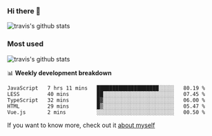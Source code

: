 ### Hi there 👋

<!--
**HondryTravis/HondryTravis** is a ✨ _special_ ✨ repository because its `README.md` (this file) appears on your GitHub profile.

Here are some ideas to get you started:

- 🔭 I’m currently working on ...
- 🌱 I’m currently learning ...
- 👯 I’m looking to collaborate on ...
- 🤔 I’m looking for help with ...
- 💬 Ask me about ...
- 📫 How to reach me: ...
- 😄 Pronouns: ...
- ⚡ Fun fact: ...
-->

![travis's github stats](https://github-readme-stats.vercel.app/api?username=HondryTravis&hide=stars)
### Most used
![travis's github stats](https://github-readme-stats.anuraghazra1.vercel.app/api/top-langs/?username=HondryTravis&layout=compact&hide_title=true)

📊 **Weekly development breakdown**

<!--START_SECTION:waka-->
```text
JavaScript   7 hrs 11 mins   ████████████████████░░░░░   80.19 % 
LESS         40 mins         ██░░░░░░░░░░░░░░░░░░░░░░░   07.45 % 
TypeScript   32 mins         █▓░░░░░░░░░░░░░░░░░░░░░░░   06.00 % 
HTML         29 mins         █▒░░░░░░░░░░░░░░░░░░░░░░░   05.47 % 
Vue.js       2 mins          ░░░░░░░░░░░░░░░░░░░░░░░░░   00.50 % 
```
<!--END_SECTION:waka-->

If you want to know more, check out it [about myself](https://hondrytravis.github.io/)
